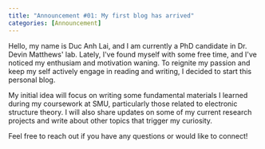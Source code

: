 ```yaml
---
title: "Announcement #01: My first blog has arrived"
categories: [Announcement]
---
```


Hello, my name is Duc Anh Lai, and I am currently a PhD candidate in Dr. Devin Matthews' lab.
Lately, I've found myself with some free time, and I've noticed my enthusiam and motivation waning. To reignite my passion and keep my self actively engage in reading and writing, I decided to start this personal blog.

My initial idea will focus on writing some fundamental materials I learned during my coursework at SMU, particularly those related to electronic structure theory. I will also share updates on some of my current research projects and write about other topics that trigger my curiosity. 

Feel free to reach out if you have any questions or would like to connect!
